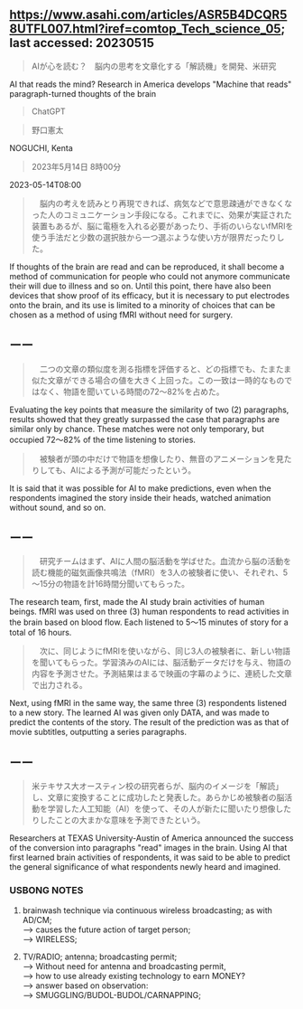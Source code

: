 ﻿## https://www.asahi.com/articles/ASR5B4DCQR58UTFL007.html?iref=comtop_Tech_science_05; last accessed: 20230515

> AIが心を読む？　脳内の思考を文章化する「解読機」を開発、米研究

AI that reads the mind? Research in America develops "Machine that reads" paragraph-turned thoughts of the brain

> ChatGPT

> 野口憲太

NOGUCHI, Kenta

> 2023年5月14日 8時00分

2023-05-14T08:00

>　脳内の考えを読みとり再現できれば、病気などで意思疎通ができなくなった人のコミュニケーション手段になる。これまでに、効果が実証された装置もあるが、脳に電極を入れる必要があったり、手術のいらないfMRIを使う手法だと少数の選択肢から一つ選ぶような使い方が限界だったりした。

If thoughts of the brain are read and can be reproduced, it shall become a method of communication for people who could not anymore communicate their will due to illness and so on. Until this point, there have also been devices that show proof of its efficacy, but it is necessary to put electrodes onto the brain, and its use is limited to a minority of choices that can be chosen as a method of using fMRI without need for surgery.

## ーー

>　二つの文章の類似度を測る指標を評価すると、どの指標でも、たまたま似た文章ができる場合の値を大きく上回った。この一致は一時的なものではなく、物語を聞いている時間の72～82%を占めた。

Evaluating the key points that measure the similarity of two (2) paragraphs, results showed that they greatly surpassed the case that paragraphs are similar only by chance. These matches were not only temporary, but occupied 72～82% of the time listening to stories.

>　被験者が頭の中だけで物語を想像したり、無音のアニメーションを見たりしても、AIによる予測が可能だったという。

It is said that it was possible for AI to make predictions, even when the respondents imagined the story inside their heads, watched animation without sound, and so on.

## ーー

>　研究チームはまず、AIに人間の脳活動を学ばせた。血流から脳の活動を読む機能的磁気画像共鳴法（fMRI）を3人の被験者に使い、それぞれ、5～15分の物語を計16時間分聞いてもらった。

The research team, first, made the AI study brain activities of human beings. fMRI was used on three (3) human respondents to read activities in the brain based on blood flow. Each listened to 5～15 minutes of story for a total of 16 hours.

>　次に、同じようにfMRIを使いながら、同じ3人の被験者に、新しい物語を聞いてもらった。学習済みのAIには、脳活動データだけを与え、物語の内容を予測させた。予測結果はまるで映画の字幕のように、連続した文章で出力される。

Next, using fMRI in the same way, the same three (3) respondents listened to a new story. The learned AI was given only DATA, and was made to predict the contents of the story. The result of the prediction was as that of movie subtitles, outputting a series paragraphs.

## ーー

> 米テキサス大オースティン校の研究者らが、脳内のイメージを「解読」し、文章に変換することに成功したと発表した。あらかじめ被験者の脳活動を学習した人工知能（AI）を使って、その人が新たに聞いたり想像したりしたことの大まかな意味を予測できたという。

Researchers at TEXAS University-Austin of America announced the success of the conversion into paragraphs "read" images in the brain. Using AI that first learned brain activities of respondents, it was said to be able to predict the general significance of what respondents newly heard and imagined.

### USBONG NOTES

1) brainwash technique via continuous wireless broadcasting; as with AD/CM;<br/>
--> causes the future action of target person;<br/>
--> WIRELESS; 

2) TV/RADIO; antenna; broadcasting permit;<br/>
--> Without need for antenna and broadcasting permit,<br/>
--> how to use already existing technology to earn MONEY?<br/>
--> answer based on observation:<br/> 
--> SMUGGLING/BUDOL-BUDOL/CARNAPPING;

